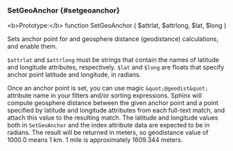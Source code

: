 ### SetGeoAnchor {#setgeoanchor}

&lt;b&gt;Prototype:&lt;/b&gt; function SetGeoAnchor ( $attrlat, $attrlong, $lat, $long )

Sets anchor point for and geosphere distance (geodistance) calculations, and enable them.

`$attrlat` and `$attrlong` must be strings that contain the names of latitude and longitude attributes, respectively. `$lat` and `$long` are floats that specify anchor point latitude and longitude, in radians.

Once an anchor point is set, you can use magic `&quot;@geodist&quot;` attribute name in your filters and/or sorting expressions. Sphinx will compute geosphere distance between the given anchor point and a point specified by latitude and longitude attributes from each full-text match, and attach this value to the resulting match. The latitude and longitude values both in `SetGeoAnchor` and the index attribute data are expected to be in radians. The result will be returned in meters, so geodistance value of 1000.0 means 1 km. 1 mile is approximately 1609.344 meters.